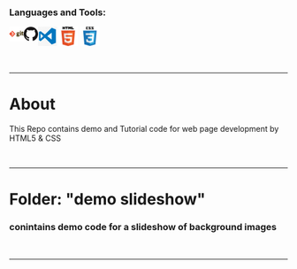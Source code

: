 ### Languages and Tools:
<a title="Visual Studio Code"><img src="https://github.com/Eshanatnight/Eshanatnight/blob/master/icons/msvc.png" height=35/> </a>
<img align="left" alt="Git" width="26px" img src="https://raw.githubusercontent.com/github/explore/80688e429a7d4ef2fca1e82350fe8e3517d3494d/topics/git/git.png" />
<img align="left" alt="GitHub" width="26px" src="https://raw.githubusercontent.com/github/explore/78df643247d429f6cc873026c0622819ad797942/topics/github/github.png" />
<a title="HTML"><img src="https://raw.githubusercontent.com/github/explore/80688e429a7d4ef2fca1e82350fe8e3517d3494d/topics/html/html.png" height=35/> </a>
<a title="CSS"><img src="https://raw.githubusercontent.com/github/explore/80688e429a7d4ef2fca1e82350fe8e3517d3494d/topics/css/css.png" height=35/> </a>

<br />

---

# About

This Repo contains demo and Tutorial code for web page development by HTML5 & CSS

<br />

---

# Folder: "demo slideshow"
  ### conintains demo code for a slideshow of background images

<br />

---

